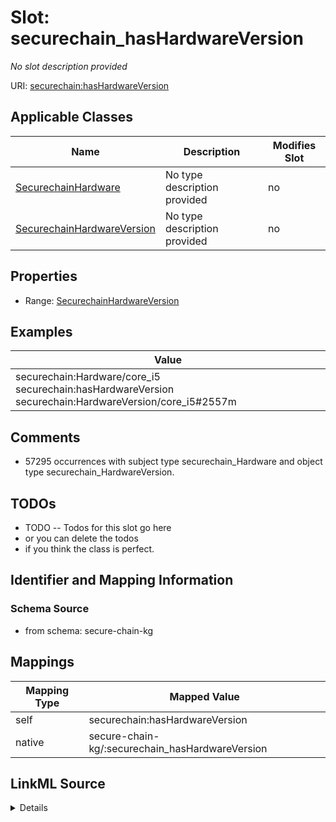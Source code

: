 

# Slot: securechain_hasHardwareVersion


_No slot description provided_





URI: [securechain:hasHardwareVersion](https://w3id.org/secure-chain/hasHardwareVersion)



<!-- no inheritance hierarchy -->





## Applicable Classes

| Name | Description | Modifies Slot |
| --- | --- | --- |
| [SecurechainHardware](../classes/SecurechainHardware.md) | No type description provided |  no  |
| [SecurechainHardwareVersion](../classes/SecurechainHardwareVersion.md) | No type description provided |  no  |







## Properties

* Range: [SecurechainHardwareVersion](../classes/SecurechainHardwareVersion.md)






## Examples

| Value |
| --- |
| securechain:Hardware/core_i5 securechain:hasHardwareVersion securechain:HardwareVersion/core_i5#2557m |

## Comments

* 57295 occurrences with subject type securechain_Hardware and object type securechain_HardwareVersion.

## TODOs

* TODO -- Todos for this slot go here
* or you can delete the todos
* if you think the class is perfect.

## Identifier and Mapping Information







### Schema Source


* from schema: secure-chain-kg




## Mappings

| Mapping Type | Mapped Value |
| ---  | ---  |
| self | securechain:hasHardwareVersion |
| native | secure-chain-kg/:securechain_hasHardwareVersion |




## LinkML Source

<details>
```yaml
name: securechain_hasHardwareVersion
description: No slot description provided
todos:
- TODO -- Todos for this slot go here
- or you can delete the todos
- if you think the class is perfect.
comments:
- 57295 occurrences with subject type securechain_Hardware and object type securechain_HardwareVersion.
examples:
- value: securechain:Hardware/core_i5 securechain:hasHardwareVersion securechain:HardwareVersion/core_i5#2557m
from_schema: secure-chain-kg
rank: 1000
slot_uri: securechain:hasHardwareVersion
alias: securechain_hasHardwareVersion
domain_of:
- securechain_Hardware
range: securechain_HardwareVersion

```
</details>